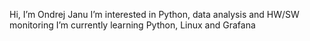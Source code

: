 Hi, I’m Ondrej Janu
I’m interested in Python, data analysis and HW/SW monitoring 
I’m currently learning Python, Linux and Grafana
